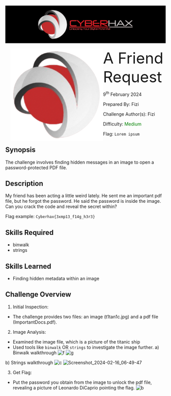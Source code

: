 ![img](../../assets/banner.png)

<img src="../../assets/cyberhax.png" style="margin-left: 20px; zoom: 80%;" align=left />
<font size="10">A Friend Request</font>

9<sup>th</sup> February 2024

​Prepared By: Fizi

​Challenge Author(s): Fizi

​Difficulty: <font color=green>Medium</font>

Flag: `Lorem ipsum`

## Synopsis

The challenge involves finding hidden messages in an image to open a password-protected PDF file.

## Description

My friend has been acting a little weird lately. He sent me an important pdf file, but he forgot the password. He said the password is inside the image. Can you crack the code and reveal the secret within?

Flag example: `Cyberhax{3xmp13_f14g_h3r3}`


## Skills Required

- binwalk
- strings
  
 
## Skills Learned

- Finding hidden metadata within an image

## Challenge Overview

1. Initial Inspection:
  - The challenge provides two files: an image (t1tan1c.jpg) and a pdf file (ImportantDocs.pdf).
2. Image Analysis:
  - Examined the image file, which is a picture of the titanic ship
  - Used tools like `binwalk` OR `strings` to investigate the image further.
  a) Binwalk walkthrough
![f](https://github.com/FROST8ytes/Cyberhax-Hacking-101/assets/131322679/c16c90d1-8cca-4b2c-aadd-55f6a2e03454)
![g](https://github.com/FROST8ytes/Cyberhax-Hacking-101/assets/131322679/d49927c6-9063-469c-8c2c-cf11bc8a457f)


  b) Strings walkthrough
![c](https://github.com/FROST8ytes/Cyberhax-Hacking-101/assets/131322679/db994d06-9c16-4d91-9e28-5c23b134f38c)
![Screenshot_2024-02-16_06-49-47](https://github.com/FROST8ytes/Cyberhax-Hacking-101/assets/131322679/afa0f823-8f11-49da-b8dd-279f7108805b)


3. Get Flag:
  - Put the password you obtain from the image to unlock the pdf file, revealing a picture of Leonardo DiCaprio pointing the flag.
![b](https://github.com/FROST8ytes/Cyberhax-Hacking-101/assets/131322679/ea186e5a-2edc-4025-95a6-39f4180c27be)
